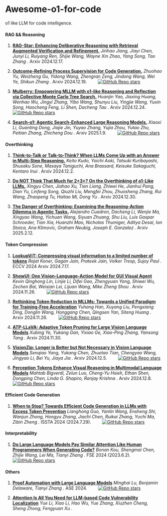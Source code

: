 # Awesome-o1-for-code


o1 like LLM for code intelligence.

#### RAG && Reasoning
1. [**RAG-Star: Enhancing Deliberative Reasoning with Retrieval Augmented Verification and Refinement.**](https://arxiv.org/abs/2412.12881) *Jinhao Jiang, Jiayi Chen, Junyi Li, Ruiyang Ren, Shijie Wang, Wayne Xin Zhao, Yang Song, Tao Zhang
.* Arxiv 2024.12.17. &nbsp;&nbsp;&nbsp;&nbsp;&nbsp;&nbsp;&nbsp;

2. [**Outcome-Refining Process Supervision for Code Generation.**](https://arxiv.org/abs/2403.03163) *Zhuohao Yu, Weizheng Gu, Yidong Wang, Zhengran Zeng, Jindong Wang, Wei Ye, Shikun Zhang
.* Arxiv 2024.12.19. &nbsp;&nbsp;&nbsp;&nbsp;&nbsp;&nbsp;&nbsp; [![GitHub Repo stars](https://img.shields.io/github/stars/zhuohaoyu/ORPS)](https://github.com/zhuohaoyu/ORPS)

3. [**Mulberry: Empowering MLLM with o1-like Reasoning and Reflection via Collective Monte Carlo Tree Search.**](https://arxiv.org/abs/2412.18319) *Huanjin Yao, Jiaxing Huang, Wenhao Wu, Jingyi Zhang, Yibo Wang, Shunyu Liu, Yingjie Wang, Yuxin Song, Haocheng Feng, Li Shen, Dacheng Tao
.* Arxiv 2024.12.24. &nbsp;&nbsp;&nbsp;&nbsp;&nbsp;&nbsp;&nbsp; [![GitHub Repo stars](https://img.shields.io/github/stars/HJYao00/Mulberry)](https://github.com/HJYao00/Mulberry)

4. [**Search-o1: Agentic Search-Enhanced Large Reasoning Models.**](https://arxiv.org/pdf/2501.05366) *Xiaoxi Li, Guanting Dong, Jiajie Jin, Yuyao Zhang, Yujia Zhou, Yutao Zhu, Peitian Zhang, Zhicheng Dou
.* Arxiv 2025.1.9. &nbsp;&nbsp;&nbsp;&nbsp;&nbsp;&nbsp;&nbsp; [![GitHub Repo stars](https://img.shields.io/github/stars/sunnynexus/Search-o1)](https://github.com/sunnynexus/Search-o1)


#### Overthinking

1. [**Think-to-Talk or Talk-to-Think? When LLMs Come Up with an Answer in Multi-Step Reasoning.**](https://arxiv.org/abs/2412.01113) *Keito Kudo, Yoichi Aoki, Tatsuki Kuribayashi, Shusaku Sone, Masaya Taniguchi, Ana Brassard, Keisuke Sakaguchi, Kentaro Inui
.* Arxiv 2024.12.2.

2. [**Do NOT Think That Much for 2+3=? On the Overthinking of o1-Like LLMs.**](https://arxiv.org/abs/2412.21187) *Xingyu Chen, Jiahao Xu, Tian Liang, Zhiwei He, Jianhui Pang, Dian Yu, Linfeng Song, Qiuzhi Liu, Mengfei Zhou, Zhuosheng Zhang, Rui Wang, Zhaopeng Tu, Haitao Mi, Dong Yu
.* Arxiv 2024.12.30.

3. [**The Danger of Overthinking: Examining the Reasoning-Action Dilemma in Agentic Tasks.**](https://arxiv.org/abs/2502.08235) *Alejandro Cuadron, Dacheng Li, Wenjie Ma, Xingyao Wang, Yichuan Wang, Siyuan Zhuang, Shu Liu, Luis Gaspar Schroeder, Tian Xia, Huanzhi Mao, Nicholas Thumiger, Aditya Desai, Ion Stoica, Ana Klimovic, Graham Neubig, Joseph E. Gonzalez
.* Arxiv 2025.2.12.

   



#### Token Compression

1. [**LookupViT: Compressing visual information to a limited number of tokens**](https://arxiv.org/abs/2407.12753) *Rajat Koner, Gagan Jain, Prateek Jain, Volker Tresp, Sujoy Paul
.* ECCV 2024 Arxiv 2024.7.17. &nbsp;&nbsp;&nbsp;&nbsp;&nbsp;&nbsp;&nbsp;


1. [**ShowUI: One Vision-Language-Action Model for GUI Visual Agent**](https://arxiv.org/abs/2412.21187) *Kevin Qinghong Lin, Linjie Li, Difei Gao, Zhengyuan Yang, Shiwei Wu, Zechen Bai, Weixian Lei, Lijuan Wang, Mike Zheng Shou
.* Arxiv 2024.11.26. &nbsp;&nbsp;&nbsp;&nbsp;&nbsp;&nbsp;&nbsp; [![GitHub Repo stars](https://img.shields.io/github/stars/showlab/ShowUI)](https://github.com/showlab/ShowUI)

2. [**Rethinking Token Reduction in MLLMs: Towards a Unified Paradigm for Training-Free Acceleration**](https://arxiv.org/pdf/2411.17686) *Yuhang Han, Xuyang Liu, Pengxiang Ding, Donglin Wang, Honggang Chen, Qingsen Yan, Siteng Huang
.* Arxiv 2024.11.26. &nbsp;&nbsp;&nbsp;&nbsp;&nbsp;&nbsp;&nbsp; [![GitHub Repo stars](https://img.shields.io/github/stars/kawhiiiileo/FiCoCo)](https://github.com/kawhiiiileo/FiCoCo)


3. [**ATP-LLaVA: Adaptive Token Pruning for Large Vision Language Models**](https://arxiv.org/pdf/2412.00447) *Xubing Ye, Yukang Gan, Yixiao Ge, Xiao-Ping Zhang, Yansong Tang
.* Arxiv 2024.11.30. &nbsp;&nbsp;&nbsp;&nbsp;&nbsp;&nbsp;&nbsp;


4. [**VisionZip: Longer is Better but Not Necessary in Vision Language Models**](https://arxiv.org/abs/2412.04467) *Senqiao Yang, Yukang Chen, Zhuotao Tian, Chengyao Wang, Jingyao Li, Bei Yu, Jiaya Jia
.* Arxiv 2024.12.5. &nbsp;&nbsp;&nbsp;&nbsp;&nbsp;&nbsp;&nbsp; [![GitHub Repo stars](https://img.shields.io/github/stars/dvlab-research/VisionZip)](https://github.com/dvlab-research/VisionZip)


5. [**Perception Tokens Enhance Visual Reasoning in Multimodal Language Models**](https://arxiv.org/abs/2412.03548) *Mahtab Bigverdi, Zelun Luo, Cheng-Yu Hsieh, Ethan Shen, Dongping Chen, Linda G. Shapiro, Ranjay Krishna
.* Arxiv 2024.12.8. &nbsp;&nbsp;&nbsp;&nbsp;&nbsp;&nbsp;&nbsp; [![GitHub Repo stars](https://img.shields.io/github/stars/mahtabbigverdi/Aurora/tree/main)](https://github.com/mahtabbigverdi/Aurora)






#### Efficient Code Generation
1. [**When to Stop? Towards Efficient Code Generation in LLMs with Excess Token Prevention**](https://arxiv.org/abs/2412.21187) *Lianghong Guo, Yanlin Wang, Ensheng Shi, Wanjun Zhong, Hongyu Zhang, Jiachi Chen, Ruikai Zhang, Yuchi Ma, Zibin Zheng
.* ISSTA 2024 (2024.7.29). &nbsp;&nbsp;&nbsp;&nbsp;&nbsp;&nbsp;&nbsp; [![GitHub Repo stars](https://img.shields.io/github/stars/DeepSoftwareAnalytics/CodeFast)](https://github.com/DeepSoftwareAnalytics/CodeFast)


#### Interpretability
1. [**Do Large Language Models Pay Similar Attention Like Human Programmers When Generating Code?**](https://arxiv.org/abs/2306.01220) *Bonan Kou, Shengmai Chen, Zhijie Wang, Lei Ma, Tianyi Zhang
.* FSE 2024 (2023.6.2). &nbsp;&nbsp;&nbsp;&nbsp;&nbsp;&nbsp;&nbsp; [![GitHub Repo stars](https://img.shields.io/github/stars/BonanKou/Attention-Alignment-Empirical-Study)](https://github.com/BonanKou/Attention-Alignment-Empirical-Study)


#### Others
1. [**Proof Automation with Large Language Models**](https://dl.acm.org/doi/10.1145/3691620.3695521) *Minghai Lu, Benjamin Delaware, Tianyi Zhang
.* ASE 2024. &nbsp;&nbsp;&nbsp;&nbsp;&nbsp;&nbsp;&nbsp; [![GitHub Repo stars](https://img.shields.io/github/stars/lachinygair/PALM)](https://github.com/lachinygair/PALM)


2. [**Attention Is All You Need for LLM-based Code Vulnerability Localization**](https://dl.acm.org/doi/10.1145/3691620.3695521) *Yue Li, Xiao Li, Hao Wu, Yue Zhang, Xiuzhen Cheng, Sheng Zhong, Fengyuan Xu
.*


